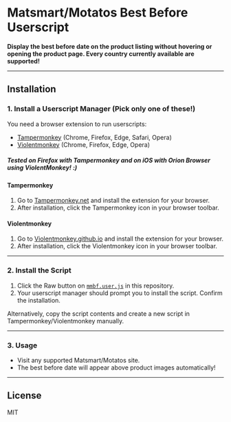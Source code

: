 # Matsmart/Motatos Best Before Userscript

**Display the best before date on the product listing without hovering or opening the product page. Every country currently available are supported!**

---

## Installation

### 1. Install a Userscript Manager (Pick only one of these!)

You need a browser extension to run userscripts:

- [Tampermonkey](https://www.tampermonkey.net/) (Chrome, Firefox, Edge, Safari, Opera)
- [Violentmonkey](https://violentmonkey.github.io/) (Chrome, Firefox, Edge, Opera)

##### Tested on Firefox with Tampermonkey and on iOS with Orion Browser using ViolentMonkey! :)

#### Tampermonkey

1. Go to [Tampermonkey.net](https://www.tampermonkey.net/) and install the extension for your browser.
2. After installation, click the Tampermonkey icon in your browser toolbar.

#### Violentmonkey

1. Go to [Violentmonkey.github.io](https://violentmonkey.github.io/) and install the extension for your browser.
2. After installation, click the Violentmonkey icon in your browser toolbar.

---

### 2. Install the Script

1. Click the Raw button on [`mmbf.user.js`](./mmbf.user.js) in this repository.
2. Your userscript manager should prompt you to install the script. Confirm the installation.

Alternatively, copy the script contents and create a new script in Tampermonkey/Violentmonkey manually.

---

### 3. Usage

- Visit any supported Matsmart/Motatos site.
- The best before date will appear above product images automatically!

---


## License

MIT
